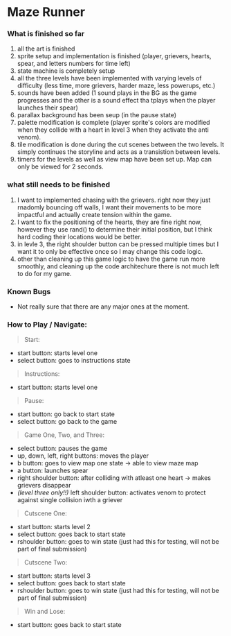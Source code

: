 # Maze Runner

### What is finished so far
1. all the art is finished
2. sprite setup and implementation is finished (player, grievers, hearts, spear, and letters  numbers for time left)
3. state machine is completely setup
4. all the three levels have been implemented with varying levels of difficulty (less time, more grievers, harder maze, less powerups, etc.)
5. sounds have been added (1 sound plays in the BG as the game progresses and the other is a sound effect tha tplays when the player launches their spear)
6. parallax background has been seup (in the pause state)
7. palette modification is complete (player sprite's colors are modified when they collide with a heart in level 3 when they activate the anti venom).
8. tile modification is done during the cut scenes between the two levels. It simply continues the storyline and acts as a transistion between levels.
9. timers for the levels as well as view map have been set up. Map can only be viewed for 2 seconds.

### what still needs to be finished
1. I want to implemented chasing with the grievers. right now they just rnadomly bouncing off walls, I want their movements to be more impactful and actually create tension within the game.
2. I want to fix the positioning of the hearts, they are fine right now, however they use rand() to determine their initial position, but I think hard coding their locations would be better.
3. in levle 3, the right shoulder button can be pressed multiple times but I want it to only be effective once so I may change this code logic.
4. other than cleaning up this game logic to have the game run more smoothly, and cleaning up the code architechure there is not much left to do for my game.

### Known Bugs
- Not really sure that there are any major ones at the moment.

### How to Play / Navigate:
> Start:
- start button: starts level one
- select button: goes to instructions state
> Instructions:
- start button: starts level one
> Pause:
- start button: go back to start state
- select button: go back to the game
> Game One, Two, and Three:
- select button: pauses the game
- up, down, left, right buttons: moves the player
- b button: goes to view map one state -> able to view maze map
- a button: launches spear
- right shoulder button: after colliding with atleast one heart -> makes grievers disappear
- *(level three only!!)* left shoulder button: activates venom to protect against single collision iwth a griever
> Cutscene One:
- start button: starts level 2
- select button: goes back to start state
- rshoulder button: goes to win state (just had this for testing, will not be part of final submission)
> Cutscene Two:
- start button: starts level 3
- select button: goes back to start state
- rshoulder button: goes to win state (just had this for testing, will not be part of final submission)
> Win and Lose:
- start button: goes back to start state